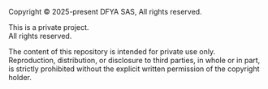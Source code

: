 Copyright © 2025-present DFYA SAS, All rights reserved.

This is a private project.  
All rights reserved.

The content of this repository is intended for private use only.  
Reproduction, distribution, or disclosure to third parties, in whole or in part, is strictly prohibited without the explicit written permission of the copyright holder.